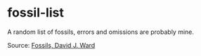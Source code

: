 # fossil-list
A random list of fossils, errors and omissions are probably mine.

Source: [Fossils, David J. Ward](https://www.dk.com/uk/book/9780241471432-handbook-of-fossils/)
